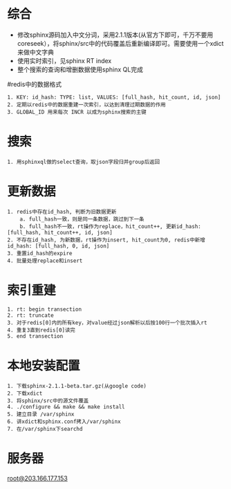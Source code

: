 # 综合

* 修改sphinx源码加入中文分词，采用2.1.1版本(从官方下即可，千万不要用coreseek），将sphinx/src中的代码覆盖后重新编译即可。需要使用一个xdict来做中文字典
* 使用实时索引，见sphinx RT index
* 整个搜索的查询和增删数据使用sphinx QL完成

#redis中的数据格式

    1. KEY: id_hash: TYPE: list, VALUES: [full_hash, hit_count, id, json]
    2. 定期以redis中的数据重建一次索引，以达到清理过期数据的作用
    3. GLOBAL_ID 用来每次 INCR 以成为sphinx搜索的主键

# 搜索
	1. 用sphinxql做的select查询，取json字段归并group后返回

# 更新数据

	1. redis中存在id_hash, 判断为旧数据更新
		a. full_hash一致，则是同一条数据，跳过到下一条
		b. full_hash不一致，rt操作为replace，hit_count++, 更新id_hash: [full_hash, hit_count++, id, json]
	2. 不存在id_hash, 为新数据，rt操作为insert, hit_count为0, redis中新增id_hash: [full_hash, 0, id, json]
	3. 重置id_hash的expire
	4. 批量处理replace和insert

# 索引重建

	1. rt: begin transection
	2. rt: truncate
	3. 对于redis[0]内的所有key，对value经过json解析以后按100行一个批次插入rt
	4. 重复3直到redis[0]读完
	5. end transection

# 本地安装配置

	1. 下载sphinx-2.1.1-beta.tar.gz(从google code)
	2. 下载xdict
	3. 将sphinx/src中的源文件覆盖
	4. ./configure && make && make install
	5. 建立目录 /var/sphinx
	6. 讲xdict和sphinx.conf拷入/var/sphinx
	7. 在/var/sphinx下searchd

# 服务器

root@203.166.177.153
